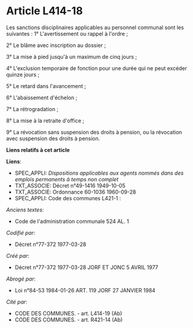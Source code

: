 # Article L414-18

Les sanctions disciplinaires applicables au personnel communal sont les suivantes :       1° L'avertissement ou rappel à
l'ordre ; 

2° Le blâme avec inscription au dossier ; 

3° La mise à pied jusqu'à un maximum de cinq jours ; 

4° L'exclusion temporaire de fonction pour une durée qui ne peut excéder quinze jours ; 

5° Le retard dans l'avancement ; 

6° L'abaissement d'échelon ; 

7° La rétrogradation ; 

8° La mise à la retraite d'office ; 

9° La révocation sans suspension des droits à pension, ou la révocation avec suspension des droits à pension.

**Liens relatifs à cet article**

**Liens**:

  - SPEC_APPLI: *Dispositions applicables aux agents nommés dans des emplois permanents à temps non complet*
  - TXT_ASSOCIE: Décret n°49-1416 1949-10-05
  - TXT_ASSOCIE: Ordonnance 60-1036 1960-09-28
  - SPEC_APPLI: Code des communes L421-1 :

_Anciens textes_:

  - Code de l'administration communale 524 AL. 1

_Codifié par_:

  - Décret n°77-372 1977-03-28

_Créé par_:

  - Décret n°77-372 1977-03-28 JORF ET JONC 5 AVRIL 1977

_Abrogé par_:

  - Loi n°84-53 1984-01-26 ART. 119 JORF 27 JANVIER 1984

_Cité par_:

  - CODE DES COMMUNES. - art. L414-19 (Ab)
  - CODE DES COMMUNES. - art. R421-14 (Ab)
